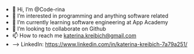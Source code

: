- 👋 Hi, I’m @Code-rina
- 👀 I’m interested in programming and anything software related
- 🌱 I’m currently learning software engineering at App Academy
- 💞️ I’m looking to collaborate on Github
- 📫 How to reach me katerina.kreibich@gmail.com
- --> LinkedIn: https://www.linkedin.com/in/katerina-kreibich-7a79a251/
